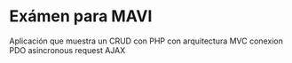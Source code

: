 # Exámen para MAVI 
Aplicación que muestra un CRUD  con PHP 
con arquitectura  MVC 
conexion PDO
asincronous request AJAX
